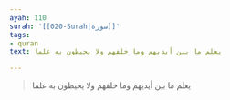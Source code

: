 ```yaml
---
ayah: 110
surah: '[[020-Surah|سورة]]'
tags:
- quran
text: يعلم ما بين أيديهم وما خلفهم ولا يحيطون به علما

---
```

> يعلم ما بين أيديهم وما خلفهم ولا يحيطون به علما
